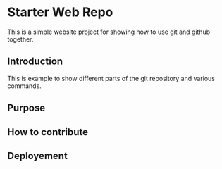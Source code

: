 # Starter Web Repo

This is a simple website project for showing
how to use git and github together.

## Introduction


This is example to show different parts of the git repository
and various commands.

## Purpose

## How to contribute

## Deployement